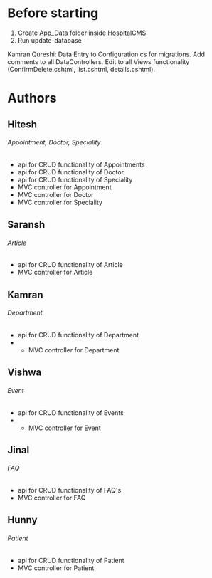 # Before starting
1. Create App_Data folder inside [HospitalCMS](HospitalCMS)
2. Run update-database


Kamran Qureshi:
Data Entry to Configuration.cs for migrations.
Add comments to all DataControllers.
Edit to all Views functionality (ConfirmDelete.cshtml, list.cshtml, details.cshtml). 

# Authors
## Hitesh
###### Appointment, Doctor, Speciality
- api for CRUD functionality of Appointments
- api for CRUD functionality of Doctor
- api for CRUD functionality of Speciality
- MVC controller for Appointment
- MVC controller for Doctor
- MVC controller for Speciality

## Saransh
###### Article
- api for CRUD functionality of Article
- MVC controller for Article

## Kamran
###### Department
- api for CRUD functionality of Department
- - MVC controller for Department

## Vishwa
###### Event
- api for CRUD functionality of Events
- - MVC controller for Event

## Jinal
###### FAQ
- api for CRUD functionality of FAQ's
- MVC controller for FAQ

## Hunny
###### Patient
- api for CRUD functionality of Patient
- MVC controller for Patient
